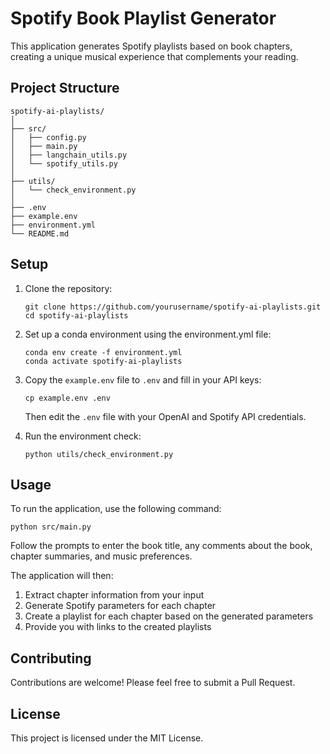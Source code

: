 # Spotify Book Playlist Generator

This application generates Spotify playlists based on book chapters, creating a unique musical experience that complements your reading.

## Project Structure

```
spotify-ai-playlists/
│
├── src/
│   ├── config.py
│   ├── main.py
│   ├── langchain_utils.py
│   └── spotify_utils.py
│
├── utils/
│   └── check_environment.py
│
├── .env
├── example.env
├── environment.yml
└── README.md
```

## Setup

1. Clone the repository:
   ```
   git clone https://github.com/yourusername/spotify-ai-playlists.git
   cd spotify-ai-playlists
   ```

2. Set up a conda environment using the environment.yml file:
   ```
   conda env create -f environment.yml
   conda activate spotify-ai-playlists
   ```

3. Copy the `example.env` file to `.env` and fill in your API keys:
   ```
   cp example.env .env
   ```
   Then edit the `.env` file with your OpenAI and Spotify API credentials.

4. Run the environment check:
   ```
   python utils/check_environment.py
   ```

## Usage

To run the application, use the following command:

```
python src/main.py
```

Follow the prompts to enter the book title, any comments about the book, chapter summaries, and music preferences.

The application will then:
1. Extract chapter information from your input
2. Generate Spotify parameters for each chapter
3. Create a playlist for each chapter based on the generated parameters
4. Provide you with links to the created playlists

## Contributing

Contributions are welcome! Please feel free to submit a Pull Request.

## License

This project is licensed under the MIT License.

